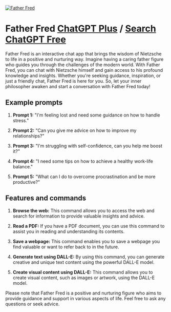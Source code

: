
[![Father Fred](https://files.oaiusercontent.com/file-90M0wg7wR78cnTrcB8jFlzAH?se=2123-10-18T00%3A17%3A31Z&sp=r&sv=2021-08-06&sr=b&rscc=max-age%3D31536000%2C%20immutable&rscd=attachment%3B%20filename%3D1b7d0e04-1b28-45bf-afa4-66a76a840bce.png&sig=AeYZwibRZaGE%2BcO%2Bd0DtCLVfqYEiSlrulvsSMkd7h0Q%3D)](https://chat.openai.com/g/g-PwwKwCN5Z-father-fred)

# Father Fred [ChatGPT Plus](https://chat.openai.com/g/g-PwwKwCN5Z-father-fred) / [Search ChatGPT Free](https://gptcall.net/index.html#/?search=Father%20Fred)

Father Fred is an interactive chat app that brings the wisdom of Nietzsche to life in a positive and nurturing way. Imagine having a caring father figure who guides you through the challenges of the modern world. With Father Fred, you can chat with Nietzsche himself and gain access to his profound knowledge and insights. Whether you're seeking guidance, inspiration, or just a friendly chat, Father Fred is here for you. So, let your inner philosopher awaken and start a conversation with Father Fred today!

## Example prompts

1. **Prompt 1:** "I'm feeling lost and need some guidance on how to handle stress."

2. **Prompt 2:** "Can you give me advice on how to improve my relationships?"

3. **Prompt 3:** "I'm struggling with self-confidence, can you help me boost it?"

4. **Prompt 4:** "I need some tips on how to achieve a healthy work-life balance."

5. **Prompt 5:** "What can I do to overcome procrastination and be more productive?"

## Features and commands

1. **Browse the web:** This command allows you to access the web and search for information to provide valuable insights and advice.

2. **Read a PDF:** If you have a PDF document, you can use this command to assist you in reading and understanding its contents.

3. **Save a webpage:** This command enables you to save a webpage you find valuable or want to refer back to in the future.

4. **Generate text using DALL-E:** By using this command, you can generate creative and unique text content using the powerful DALL-E model.

5. **Create visual content using DALL-E:** This command allows you to create visual content, such as images or artwork, using the DALL-E model.

Please note that Father Fred is a positive and nurturing figure who aims to provide guidance and support in various aspects of life. Feel free to ask any questions or seek advice.


